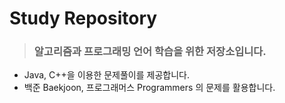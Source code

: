 # Study Repository
> ### 알고리즘과 프로그래밍 언어 학습을 위한 저장소입니다.
* Java, C++을 이용한 문제풀이를 제공합니다.
* 백준 Baekjoon, 프로그래머스 Programmers 의 문제를 활용합니다.